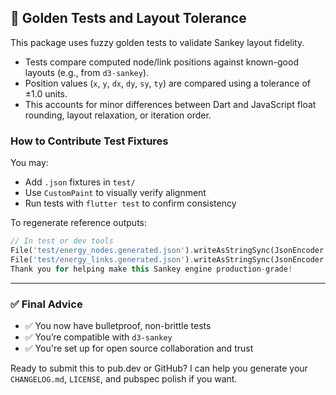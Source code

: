 ## 🧪 Golden Tests and Layout Tolerance

This package uses fuzzy golden tests to validate Sankey layout fidelity.

- Tests compare computed node/link positions against known-good layouts (e.g., from `d3-sankey`).
- Position values (`x`, `y`, `dx`, `dy`, `sy`, `ty`) are compared using a tolerance of ±1.0 units.
- This accounts for minor differences between Dart and JavaScript float rounding, layout relaxation, or iteration order.

### How to Contribute Test Fixtures

You may:
- Add `.json` fixtures in `test/`
- Use `CustomPaint` to visually verify alignment
- Run tests with `flutter test` to confirm consistency

To regenerate reference outputs:
```dart
// In test or dev tools
File('test/energy_nodes.generated.json').writeAsStringSync(JsonEncoder.withIndent('  ').convert(actualNodes));
File('test/energy_links.generated.json').writeAsStringSync(JsonEncoder.withIndent('  ').convert(actualLinks));
Thank you for helping make this Sankey engine production-grade!
```
---

### ✅ Final Advice

- ✅ You now have bulletproof, non-brittle tests
- ✅ You’re compatible with `d3-sankey`
- ✅ You're set up for open source collaboration and trust

Ready to submit this to pub.dev or GitHub? I can help you generate your `CHANGELOG.md`, `LICENSE`, and pubspec polish if you want.